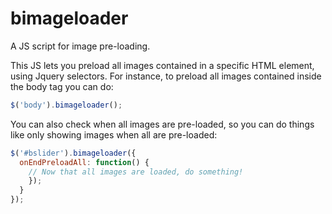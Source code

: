 bimageloader
============

A JS script for image pre-loading.

This JS lets you preload all images contained in a specific HTML element, using Jquery selectors.
For instance, to preload all images contained inside the body tag you can do:

```javascript
$('body').bimageloader();
```
You can also check when all images are pre-loaded, so you can do things like only showing images when all are pre-loaded:
```javascript
$('#bslider').bimageloader({
  onEndPreloadAll: function() {
    // Now that all images are loaded, do something!
    });
  }
});
```
